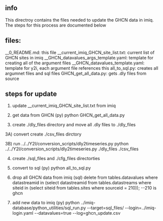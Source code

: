 ## info 
This directroy contains the files needed to update the GHCN data in imiq.
The steps for this process are documented below

## files:
__0_README.md:
    this file
__current_imiq_GHCN_site_list.txt:
    current list of GHCN sites in imiq
__GHCN_datavalues_args_template.yaml:
    template for creating all of the argument files
__GHCN_datavalues_template.yaml:
    template for y2i, each argument file references this
all_to_sql.py:
    creates all argumnet files and sql files
GHCN_get_all_data.py:
    gets .dly files from source


## steps for update
1) update __current_imiq_GHCN_site_list.txt from imiq
2) get data from GHCN (py)
   python GHCN_get_all_data.py
   
3) create ./dly_files directory and move all .dly files to ./dly_files

3A) convert create ./csv_files dirctory

3B) run ../../Y2I/conversion_scripts/dly2timeseries.py
    python ../../Y2I/conversion_scripts/dly2timeseries.py ./dly_files ./csv_files 

4) create ./sql_files and ./cfg_files directorties 
5) convert to sql (py)
    python all_to_sql.py
    
6) drop all GHCN data from imiq (sql)
    delete from tables.datavalues where datastreamid in (select datastreamid from tables.datastreams where siteid in (select siteid from tables.sites where sourceid = 210)); --210 is ghcn
 
7) add new data to imiq (py)
    python ../imiq-database/python_utilities/sql_run.py --target=sql_files/ --login=../imiq-login.yaml --datavalues=true --log=ghcn_update.csv

